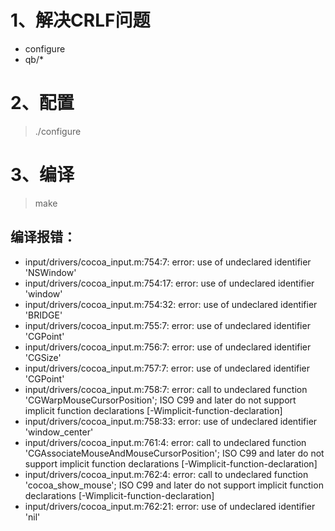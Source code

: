 # 1、解决CRLF问题
- configure
- qb/*

# 2、配置
> ./configure

# 3、编译
> make

## 编译报错：
- input/drivers/cocoa_input.m:754:7: error: use of undeclared identifier 'NSWindow'
- input/drivers/cocoa_input.m:754:17: error: use of undeclared identifier 'window'
- input/drivers/cocoa_input.m:754:32: error: use of undeclared identifier 'BRIDGE'
- input/drivers/cocoa_input.m:755:7: error: use of undeclared identifier 'CGPoint'
- input/drivers/cocoa_input.m:756:7: error: use of undeclared identifier 'CGSize'
- input/drivers/cocoa_input.m:757:7: error: use of undeclared identifier 'CGPoint'
- input/drivers/cocoa_input.m:758:7: error: call to undeclared function 'CGWarpMouseCursorPosition'; ISO C99 and later do not support implicit function declarations [-Wimplicit-function-declaration]
- input/drivers/cocoa_input.m:758:33: error: use of undeclared identifier 'window_center'
- input/drivers/cocoa_input.m:761:4: error: call to undeclared function 'CGAssociateMouseAndMouseCursorPosition'; ISO C99 and later do not support implicit function declarations [-Wimplicit-function-declaration]
- input/drivers/cocoa_input.m:762:4: error: call to undeclared function 'cocoa_show_mouse'; ISO C99 and later do not support implicit function declarations [-Wimplicit-function-declaration]
- input/drivers/cocoa_input.m:762:21: error: use of undeclared identifier 'nil'

